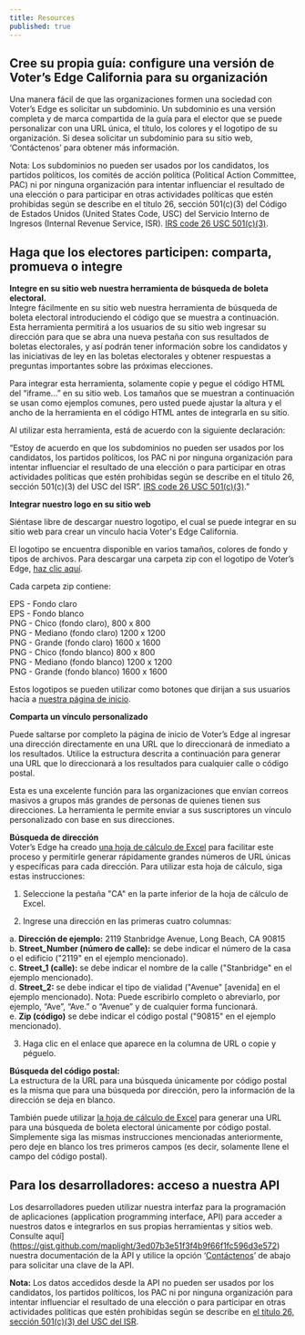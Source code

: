 ```yaml
---
title: Resources
published: true
---
```

<a id="create-guide"></a>
## Cree su propia guía: configure una versión de Voter’s Edge California para su organización  

Una manera fácil de que las organizaciones formen una sociedad con Voter’s Edge es solicitar un subdominio. Un subdominio es una versión completa y de marca compartida de la guía para el elector que se puede personalizar con una URL única, el título, los colores y el logotipo de su organización. Si desea solicitar un subdominio para su sitio web, ‘Contáctenos’ para obtener más información.  

Nota: Los subdominios no pueden ser usados por los candidatos, los partidos políticos, los comités de acción política (Political Action Committee, PAC) ni por ninguna organización para intentar influenciar el resultado de una elección o para participar en otras actividades políticas que estén prohibidas según se describe en el título 26, sección 501(c)(3) del Código de Estados Unidos (United States Code, USC) del Servicio Interno de Ingresos (Internal Revenue Service, ISR). [IRS code 26 USC 501(c)(3)](http://1.usa.gov/1lvMCT3).  

<a id="engage-voters"></a>
## Haga que los electores participen: comparta, promueva o integre  

**Integre en su sitio web nuestra herramienta de búsqueda de boleta electoral.**  
Integre fácilmente en su sitio web nuestra herramienta de búsqueda de boleta electoral introduciendo el código que se muestra a continuación. Esta herramienta permitirá a los usuarios de su sitio web ingresar su dirección para que se abra una nueva pestaña con sus resultados de boletas electorales, y así podrán tener información sobre los candidatos y las iniciativas de ley en las boletas electorales y obtener respuestas a preguntas importantes sobre las próximas elecciones.  

Para integrar esta herramienta, solamente copie y pegue el código HTML del “iframe...” en su sitio web. Los tamaños que se muestran a continuación se usan como ejemplos comunes, pero usted puede ajustar la altura y el ancho de la herramienta en el código HTML antes de integrarla en su sitio.  

Al utilizar esta herramienta, está de acuerdo con la siguiente declaración:  

“Estoy de acuerdo en que los subdominios no pueden ser usados por los candidatos, los partidos políticos, los PAC ni por ninguna organización para intentar influenciar el resultado de una elección o para participar en otras actividades políticas que estén prohibidas según se describe en el título 26, sección 501(c)(3) del USC del ISR”. [IRS code 26 USC 501(c)(3)](http://1.usa.gov/1lvMCT3).”  

<div id="address-widgets"></div>

**Integrar nuestro logo en su sitio web**  

Siéntase libre de descargar nuestro logotipo, el cual se puede integrar en su sitio web para crear un vínculo hacia Voter's Edge California.  

El logotipo se encuentra disponible en varios tamaños, colores de fondo y tipos de archivos. Para descargar una carpeta zip con el logotipo de Voter’s Edge, [haz clic aquí](https://s3-us-west-2.amazonaws.com/ve-resources/Voter%27s+Edge+California.zip).  

Cada carpeta zip contiene:

EPS - Fondo claro  
EPS - Fondo blanco  
PNG - Chico (fondo claro), 800 x 800  
PNG - Mediano (fondo claro) 1200 x 1200  
PNG - Grande (fondo claro) 1600 x 1600  
PNG - Chico (fondo blanco) 800 x 800  
PNG - Mediano (fondo blanco) 1200 x 1200  
PNG - Grande (fondo blanco) 1600 x 1600  

Estos logotipos se pueden utilizar como botones que dirijan a sus usuarios hacia a [nuestra página de inicio](http://votersedge.org/en/ca).  

**Comparta un vínculo personalizado**  

Puede saltarse por completo la página de inicio de Voter’s Edge al ingresar una dirección directamente en una URL que lo direccionará de inmediato a los resultados. Utilice la estructura descrita a continuación para generar una URL que lo direccionará a los resultados para cualquier calle o código postal.  

Esta es una excelente función para las organizaciones que envían correos masivos a grupos más grandes de personas de quienes tienen sus direcciones. La herramienta le permite enviar a sus suscriptores un vínculo personalizado con base en sus direcciones.  

**Búsqueda de dirección**  
Voter’s Edge ha creado [una hoja de cálculo de Excel](https://s3-us-west-2.amazonaws.com/ve-resources/URL-Address+Tool.xlsx) para facilitar este proceso y permitirle generar rápidamente grandes números de URL únicas y específicas para cada dirección. Para utilizar esta hoja de cálculo, siga estas instrucciones:  

 1. Seleccione la pestaña "CA" en la parte inferior de la hoja de cálculo de Excel. 
 
 2. Ingrese una dirección en las primeras cuatro columnas:  
 
  a. **Dirección de ejemplo:** 2119 Stanbridge Avenue, Long Beach, CA 90815  
  b. **Street_Number (número de calle):** se debe indicar el número de la casa o el edificio ("2119" en el ejemplo mencionado).  
  c. **Street_1 (calle):** se debe indicar el nombre de la calle ("Stanbridge" en el ejemplo mencionado).  
  d. **Street_2:** se debe indicar el tipo de vialidad ("Avenue" [avenida] en el ejemplo mencionado). Nota: Puede escribirlo completo o abreviarlo, por ejemplo, “Ave”, “Ave.” o “Avenue” y de cualquier forma funcionará.  
  e. **Zip (código)** se debe indicar el código postal ("90815" en el ejemplo mencionado).  
  
 3. Haga clic en el enlace que aparece en la columna de URL o copie y péguelo.

**Búsqueda del código postal:**  
La estructura de la URL para una búsqueda únicamente por código postal es la misma que para una búsqueda por dirección, pero la información de la dirección se deja en blanco.  

También puede utilizar [la hoja de cálculo de Excel](https://s3-us-west-2.amazonaws.com/ve-resources/URL-Address+Tool.xlsx) para generar una URL para una búsqueda de boleta electoral únicamente por código postal. Simplemente siga las mismas instrucciones mencionadas anteriormente, pero deje en blanco los tres primeros campos (es decir, solamente llene el campo del código postal).  

<a id="developers"></a>
## Para los desarrolladores: acceso a nuestra API  

Los desarrolladores pueden utilizar nuestra interfaz para la programación de aplicaciones (application programming interface, API) para acceder a nuestros datos e integrarlos en sus propias herramientas y sitios web. Consulte aquí](https://gist.github.com/maplight/3ed07b3e51f3f4b9f66f1fc596d3e572) nuestra documentación de la API y utilice la opción ‘[Contáctenos](http://votersedge.org/en/ca/feedback)’ de abajo para solicitar una clave de la API.  

**Nota:** Los datos accedidos desde la API no pueden ser usados por los candidatos, los partidos políticos, los PAC ni por ninguna organización para intentar influenciar el resultado de una elección o para participar en otras actividades políticas que estén prohibidas según se describe en [el título 26, sección 501(c)(3) del USC del ISR](http://1.usa.gov/1lvMCT3).
